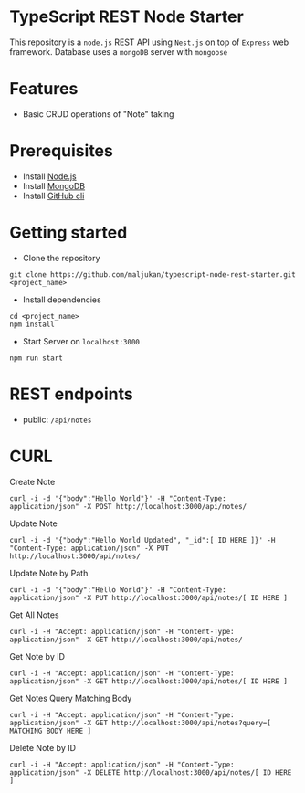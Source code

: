 # TypeScript REST Node Starter

This repository is a `node.js` REST API using `Nest.js` on top of `Express` web framework. Database uses a `mongoDB` server with `mongoose`

# Features

 - Basic CRUD operations of "Note" taking
 
# Prerequisites
- Install [Node.js](https://nodejs.org/en/download/)
- Install [MongoDB](https://docs.mongodb.com/manual/installation/)
- Install [GitHub cli](https://git-scm.com/book/en/v2/Getting-Started-Installing-Git)

# Getting started
- Clone the repository
```
git clone https://github.com/maljukan/typescript-node-rest-starter.git <project_name>
```
- Install dependencies
```
cd <project_name>
npm install
```
- Start Server on `localhost:3000`
```
npm run start
```

# REST endpoints
- public: `/api/notes`

# CURL

Create Note
```
curl -i -d '{"body":"Hello World"}' -H "Content-Type: application/json" -X POST http://localhost:3000/api/notes/
```

Update Note
```
curl -i -d '{"body":"Hello World Updated", "_id":[ ID HERE ]}' -H "Content-Type: application/json" -X PUT http://localhost:3000/api/notes/
```

Update Note by Path
```
curl -i -d '{"body":"Hello World"}' -H "Content-Type: application/json" -X PUT http://localhost:3000/api/notes/[ ID HERE ]
```

Get All Notes
```
curl -i -H "Accept: application/json" -H "Content-Type: application/json" -X GET http://localhost:3000/api/notes/
```

Get Note by ID
```
curl -i -H "Accept: application/json" -H "Content-Type: application/json" -X GET http://localhost:3000/api/notes/[ ID HERE ]
```

Get Notes Query Matching Body
```
curl -i -H "Accept: application/json" -H "Content-Type: application/json" -X GET http://localhost:3000/api/notes?query=[ MATCHING BODY HERE ]
```

Delete Note by ID
```
curl -i -H "Accept: application/json" -H "Content-Type: application/json" -X DELETE http://localhost:3000/api/notes/[ ID HERE ]
```
